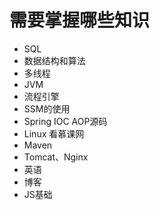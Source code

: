 # 需要掌握哪些知识
* SQL
* 数据结构和算法
* 多线程
* JVM
* 流程引擎
* SSM的使用
* Spring IOC AOP源码
* Linux 看慕课网
* Maven
* Tomcat、Nginx
* 英语
* 博客
* JS基础